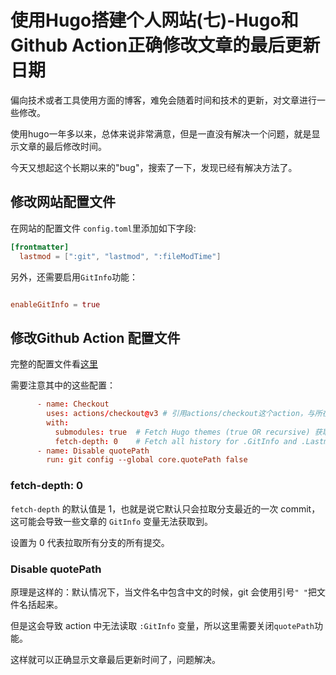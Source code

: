 # 使用Hugo搭建个人网站(七)-Hugo和Github Action正确修改文章的最后更新日期

偏向技术或者工具使用方面的博客，难免会随着时间和技术的更新，对文章进行一些修改。

使用hugo一年多以来，总体来说非常满意，但是一直没有解决一个问题，就是显示文章的最后修改时间。

今天又想起这个长期以来的"bug"，搜索了一下，发现已经有解决方法了。

## 修改网站配置文件

在网站的配置文件 `config.toml`里添加如下字段:

``` toml
[frontmatter]
  lastmod = [":git", "lastmod", ":fileModTime"]
```

另外，还需要启用`GitInfo`功能：

```toml

enableGitInfo = true
```

## 修改Github Action 配置文件

完整的配置文件看[这里](https://dnwzlx.com/posts/95a48970/#%E7%BD%91%E7%AB%99%E8%AE%BE%E7%BD%AE)

需要注意其中的这些配置：

```toml
      - name: Checkout
        uses: actions/checkout@v3 # 引用actions/checkout这个action，与所在的github仓库同名
        with:
          submodules: true  # Fetch Hugo themes (true OR recursive) 获取submodule主题
          fetch-depth: 0    # Fetch all history for .GitInfo and .Lastmod
      - name: Disable quotePath
        run: git config --global core.quotePath false
```

### fetch-depth: 0

`fetch-depth` 的默认值是 1，也就是说它默认只会拉取分支最近的一次 commit，这可能会导致一些文章的 `GitInfo` 变量无法获取到。

设置为 0 代表拉取所有分支的所有提交。

### Disable quotePath

原理是这样的：默认情况下，当文件名中包含中文的时候，git 会使用引号`" "`把文件名括起来。

但是这会导致 action 中无法读取 `:GitInfo` 变量，所以这里需要关闭`quotePath`功能。

这样就可以正确显示文章最后更新时间了，问题解决。

